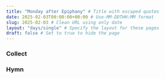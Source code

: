 ```yaml
---
title: "Monday after Epiphany" # Title with escaped quotes
date: 2025-02-03T00:00:00+00:00 # Use-MM-DDTHH:MM format
slug: 2025-02-03 # Clean URL using only date
layout: "days/single" # Specify the layout for these pages
draft: false # Set to true to hide the page
---
```


### Collect


### Hymn
